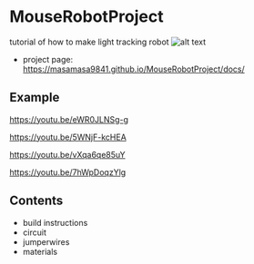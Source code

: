 # MouseRobotProject
tutorial of how to make light tracking robot
![alt text](MouseRobot.JPG)

* project page: https://masamasa9841.github.io/MouseRobotProject/docs/

## Example
https://youtu.be/eWR0JLNSg-g

https://youtu.be/5WNjF-kcHEA

https://youtu.be/vXqa6qe85uY

https://youtu.be/7hWpDoqzYlg

## Contents
* build instructions
* circuit
* jumperwires
* materials
